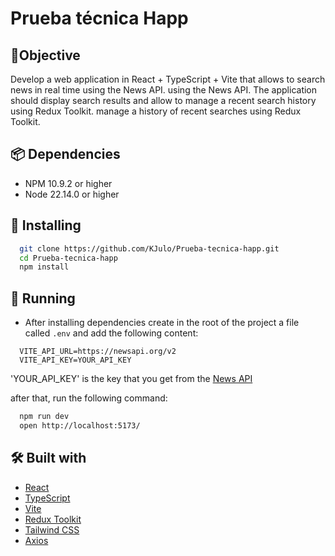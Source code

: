 # Prueba técnica Happ

## 📌Objective

Develop a web application in React + TypeScript + Vite that allows to search news in real time using the News API. using
the News API. The application should display search results and allow to manage a recent search history using Redux
Toolkit. manage a history of recent searches using Redux Toolkit.

## 📦 Dependencies

- NPM 10.9.2 or higher
- Node 22.14.0 or higher

## 🔧 Installing

```bash
  git clone https://github.com/KJulo/Prueba-tecnica-happ.git
  cd Prueba-tecnica-happ
  npm install
```

## 🚀 Running

- After installing dependencies create in the root of the project a file called `.env` and add the following content:

```env
  VITE_API_URL=https://newsapi.org/v2
  VITE_API_KEY=YOUR_API_KEY
```

'YOUR_API_KEY' is the key that you get from the [News API](https://newsapi.org/)

after that, run the following command:

```bash
  npm run dev
  open http://localhost:5173/
```

## 🛠️ Built with

- [React](https://reactjs.org/)
- [TypeScript](https://www.typescriptlang.org/)
- [Vite](https://vitejs.dev/)
- [Redux Toolkit](https://redux-toolkit.js.org/)
- [Tailwind CSS](https://tailwindcss.com/)
- [Axios](https://axios-http.com/)
